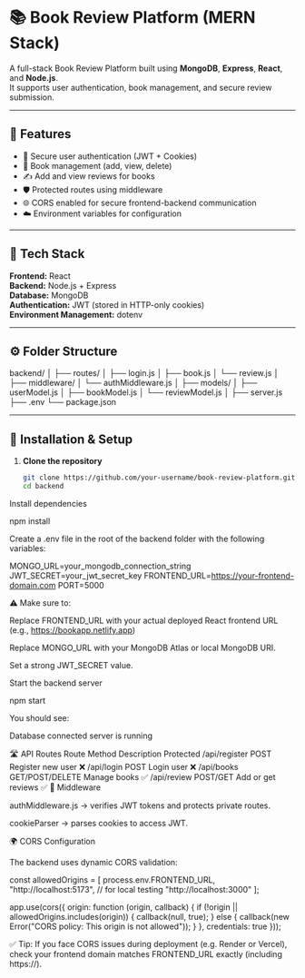 # 📚 Book Review Platform (MERN Stack)

A full-stack Book Review Platform built using **MongoDB**, **Express**, **React**, and **Node.js**.  
It supports user authentication, book management, and secure review submission.

---

## 🚀 Features

- 🔐 Secure user authentication (JWT + Cookies)
- 📘 Book management (add, view, delete)
- ✍️ Add and view reviews for books
- 🛡 Protected routes using middleware
- 🌐 CORS enabled for secure frontend-backend communication
- ☁️ Environment variables for configuration

---

## 🧱 Tech Stack

**Frontend:** React  
**Backend:** Node.js + Express  
**Database:** MongoDB  
**Authentication:** JWT (stored in HTTP-only cookies)  
**Environment Management:** dotenv  

---

## ⚙️ Folder Structure

backend/
│
├── routes/
│ ├── login.js
│ ├── book.js
│ └── review.js
│
├── middleware/
│ └── authMiddleware.js
│
├── models/
│ ├── userModel.js
│ ├── bookModel.js
│ └── reviewModel.js
│
├── server.js
├── .env
└── package.json


---

## 🔧 Installation & Setup

1. **Clone the repository**

   ```bash
   git clone https://github.com/your-username/book-review-platform.git
   cd backend


Install dependencies

npm install


Create a .env file in the root of the backend folder with the following variables:

MONGO_URL=your_mongodb_connection_string
JWT_SECRET=your_jwt_secret_key
FRONTEND_URL=https://your-frontend-domain.com
PORT=5000


⚠️ Make sure to:

Replace FRONTEND_URL with your actual deployed React frontend URL
(e.g., https://bookapp.netlify.app)

Replace MONGO_URL with your MongoDB Atlas or local MongoDB URI.

Set a strong JWT_SECRET value.

Start the backend server

npm start


You should see:

Database connected
server is running

🛣️ API Routes
Route	Method	Description	Protected
/api/register	POST	Register new user	❌
/api/login	POST	Login user	❌
/api/books	GET/POST/DELETE	Manage books	✅
/api/review	POST/GET	Add or get reviews	✅
🧩 Middleware

authMiddleware.js → verifies JWT tokens and protects private routes.

cookieParser → parses cookies to access JWT.

🌍 CORS Configuration

The backend uses dynamic CORS validation:

const allowedOrigins = [
  process.env.FRONTEND_URL,
  "http://localhost:5173", // for local testing
  "http://localhost:3000"
];

app.use(cors({
  origin: function (origin, callback) {
    if (!origin || allowedOrigins.includes(origin)) {
      callback(null, true);
    } else {
      callback(new Error("CORS policy: This origin is not allowed"));
    }
  },
  credentials: true
}));


✅ Tip:
If you face CORS issues during deployment (e.g. Render or Vercel), check your frontend domain matches FRONTEND_URL exactly (including https://).

